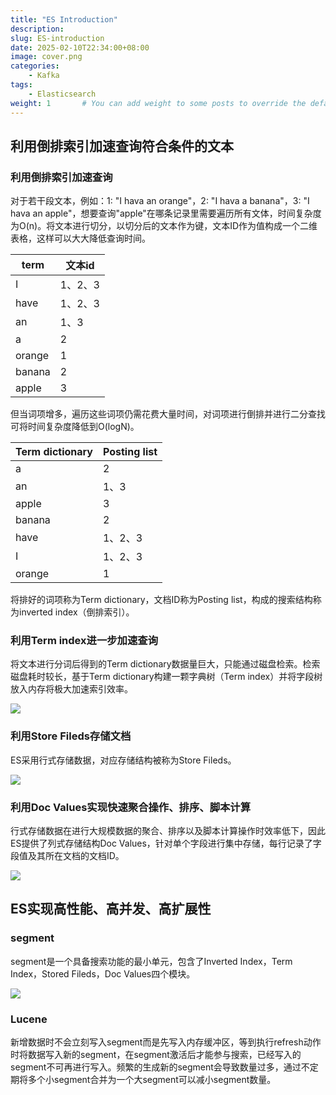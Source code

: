 ```yaml
---
title: "ES Introduction"
description: 
slug: ES-introduction
date: 2025-02-10T22:34:00+08:00
image: cover.png
categories:
    - Kafka
tags:
    - Elasticsearch
weight: 1       # You can add weight to some posts to override the default sorting (date descending)
---
```


## 利用倒排索引加速查询符合条件的文本

### 利用倒排索引加速查询
对于若干段文本，例如：1: "I hava an orange"，2: "I hava a banana"，3:  "I hava an apple"，想要查询"apple"在哪条记录里需要遍历所有文体，时间复杂度为O(n)。将文本进行切分，以切分后的文本作为键，文本ID作为值构成一个二维表格，这样可以大大降低查询时间。

| term | 文本id |
|--|--|
| I | 1、2、3 |
| have | 1、2、3 |
| an | 1、3 |
| a | 2 |
| orange | 1 |
| banana | 2 |
| apple | 3 |

但当词项增多，遍历这些词项仍需花费大量时间，对词项进行倒排并进行二分查找可将时间复杂度降低到O(logN)。

| Term  dictionary | Posting list |
|--|--|
| a | 2 |
| an | 1、3 |
| apple | 3 |
| banana | 2 |
| have | 1、2、3 |
| I | 1、2、3 |
| orange | 1 |

将排好的词项称为Term  dictionary，文档ID称为Posting list，构成的搜索结构称为inverted index（倒排索引）。

### 利用Term index进一步加速查询
将文本进行分词后得到的Term  dictionary数据量巨大，只能通过磁盘检索。检索磁盘耗时较长，基于Term  dictionary构建一颗字典树（Term index）并将字段树放入内存将极大加速索引效率。

  ![](term_index.png)

### 利用Store Fileds存储文档

ES采用行式存储数据，对应存储结构被称为Store Fileds。

  ![](store_fileds.png)

### 利用Doc Values实现快速聚合操作、排序、脚本计算

行式存储数据在进行大规模数据的聚合、排序以及脚本计算操作时效率低下，因此ES提供了列式存储结构Doc Values，针对单个字段进行集中存储，每行记录了字段值及其所在文档的文档ID。

  ![](doc_values.png)



## ES实现高性能、高并发、高扩展性

### segment

segment是一个具备搜索功能的最小单元，包含了Inverted Index，Term Index，Stored Fileds，Doc Values四个模块。

  ![](segment.png)

### Lucene

新增数据时不会立刻写入segment而是先写入内存缓冲区，等到执行refresh动作时将数据写入新的segment，在segment激活后才能参与搜索，已经写入的segment不可再进行写入。频繁的生成新的segment会导致数量过多，通过不定期将多个小segment合并为一个大segment可以减小segment数量。


